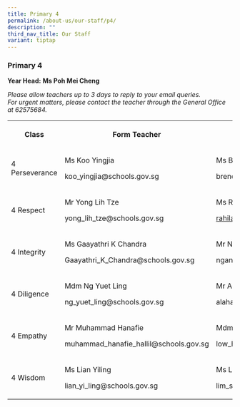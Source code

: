 ```yaml
---
title: Primary 4
permalink: /about-us/our-staff/p4/
description: ""
third_nav_title: Our Staff
variant: tiptap
---
```

<h3><strong>Primary 4</strong></h3><p><strong>Year Head:</strong>&nbsp;<strong>Ms Poh Mei Cheng</strong></p><p><em>Please allow teachers up to 3 days to reply to your email queries.</em>&nbsp;<br><em>For urgent matters, please contact the teacher through the General Office at 62575684.</em></p><table><tbody><tr><th rowspan="1" colspan="1"><p>Class</p></th><th rowspan="1" colspan="1"><p>Form Teacher</p></th><th rowspan="1" colspan="1"><p>Co-Form Teacher</p></th><th rowspan="1" colspan="1"><p>2nd Co-Form Teacher</p></th></tr><tr><td rowspan="1" colspan="1"><p>4 Perseverance</p></td><td rowspan="1" colspan="1"><p>Ms Koo Yingjia</p><p><a rel="noopener noreferrer nofollow" target="_blank">koo_yingjia@schools.gov.sg</a></p></td><td rowspan="1" colspan="1"><p>Ms Brenda Tan</p><p><a rel="noopener noreferrer nofollow" target="_blank">brenda_tan_yan_ni@schools.gov.sg</a></p></td><td rowspan="1" colspan="1"><p>Mdm Nur Hidayah</p><p><a rel="noopener noreferrer nofollow" target="_blank">nur_hidayah_abdul_rahman@schools.gov.sg</a></p></td></tr><tr><td rowspan="1" colspan="1"><p>4 Respect</p></td><td rowspan="1" colspan="1"><p>Mr Yong Lih Tze</p><p><a rel="noopener noreferrer nofollow" target="_blank">yong_lih_tze@schools.gov.sg</a></p></td><td rowspan="1" colspan="1"><p>Ms Rahilah Rahmat</p><p><a href="mailto:rahilah_rahmat_a@schools.gov.sg" rel="noopener noreferrer nofollow" target="_blank">rahilah_rahmat_a@schools.gov.sg</a></p></td><td rowspan="1" colspan="1"><p>Mrs Jennifer Fan</p><p><a rel="noopener noreferrer nofollow" target="_blank">fan_lee_bee_yen@schools.gov.sg</a></p></td></tr><tr><td rowspan="1" colspan="1"><p>4 Integrity</p></td><td rowspan="1" colspan="1"><p>Ms Gaayathri K Chandra</p><p><a rel="noopener noreferrer nofollow" target="_blank">Gaayathri_K_Chandra@schools.gov.sg</a></p></td><td rowspan="1" colspan="1"><p>Mr Ngan Min Boon</p><p><a rel="noopener noreferrer nofollow" target="_blank">ngan_min_boon@schools.gov.sg</a></p></td><td rowspan="1" colspan="1"><p></p></td></tr><tr><td rowspan="1" colspan="1"><p>4 Diligence</p></td><td rowspan="1" colspan="1"><p>Mdm Ng Yuet Ling</p><p><a rel="noopener noreferrer nofollow" target="_blank">ng_yuet_ling@schools.gov.sg</a></p></td><td rowspan="1" colspan="1"><p>Mr Alahappan s/o Meyyappan</p><p><a rel="noopener noreferrer nofollow" target="_blank">alahappan_meyyappan@schools.gov.sg</a></p></td><td rowspan="1" colspan="1"><p></p></td></tr><tr><td rowspan="1" colspan="1"><p>4 Empathy</p></td><td rowspan="1" colspan="1"><p>Mr Muhammad Hanafie</p><p><a rel="noopener noreferrer nofollow" target="_blank">muhammad_hanafie_hallil@schools.gov.sg</a></p></td><td rowspan="1" colspan="1"><p>Mdm Low Hui Li</p><p><a rel="noopener noreferrer nofollow" target="_blank">low_hui_li@schools.gov.sg</a></p></td><td rowspan="1" colspan="1"><p></p></td></tr><tr><td rowspan="1" colspan="1"><p>4 Wisdom</p></td><td rowspan="1" colspan="1"><p>Ms Lian Yiling</p><p><a rel="noopener noreferrer nofollow" target="_blank">lian_yi_ling@schools.gov.sg</a></p></td><td rowspan="1" colspan="1"><p>Ms Lim Shimin Jasmine</p><p><a rel="noopener noreferrer nofollow" target="_blank">lim_shimin@schools.gov.sg</a></p></td><td rowspan="1" colspan="1"><p></p></td></tr></tbody></table><p></p>